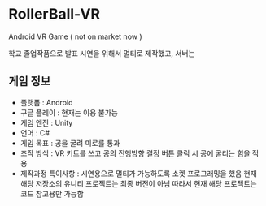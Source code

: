 # RollerBall-VR
Android VR Game ( not on market now )

학교 졸업작품으로 발표 시연을 위해서 멀티로 제작했고, 
서버는 

## 게임 정보
+ 플랫폼 : Android
+ 구글 플레이 : 현재는 이용 불가능
+ 게임 엔진 : Unity
+ 언어 : C#
+ 게임 목표 : 공을 굴려 미로를 통과
+ 조작 방식 : VR 키트를 쓰고 공의 진행방향 결정
             버튼 클릭 시 공에 굴리는 힘을 적용
+ 제작과정 특이사항 : 시연용으로 멀티가 가능하도록 소켓 프로그래밍을 했음
                    현재 해당 저장소의 유니티 프로젝트는 최종 버전이 아님
                    따라서 현재 해당 프로젝트는 코드 참고용만 가능함
